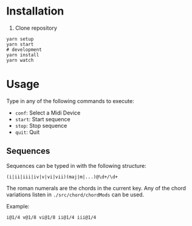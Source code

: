 # Installation

1. Clone repository

```
yarn setup
yarn start
# development
yarn install
yarn watch
```

# Usage

Type in any of the following commands to execute:

- `conf`: Select a Midi Device
- `start`: Start sequence
- `stop`: Stop sequence
- `quit`: Quit

## Sequences

Sequences can be typed in with the following structure:

```
(i|ii|iii|iv|v|vi|vii)(maj|m|...)@\d+/\d+
```

The roman numerals are the chords in the current key.
Any of the chord variations listen in `./src/chord/chordMods` can be used.

Example:
```
i@1/4 v@1/8 vi@1/8 ii@1/4 iii@1/4
```
